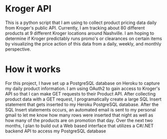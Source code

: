 # Kroger API

This is a python script that I am using to collect product pricing data daily from Kroger's public API. Currently, I am tracking about 80 different products at 9 different Kroger locations around Nashville. I am hoping to determine if Kroger predictably runs promo's or clearances on certain items by visualizing the price action of this data from a daily, weekly, and monthly perspective.

# How it works
For this project, I have set up a PostgreSQL database on Heroku to capture my daily product information. I am using OAuth2 to gain access to Kroger's API so that I can make GET requests to their Product API. After collecting product data with a GET request, I programatically create a large SQL Insert statement that gets inserted to my Heroku PostgreSQL database. After the SQL Insert statements occurs, an automated email is sent to my personal gmail to let me know how many rows were inserted that night as well as how many of the products are on promotion that day. Over the next two months, I plan to build out a Web based interface that utilizes a C#/.NET backend API to access my PostgreSQL database 

